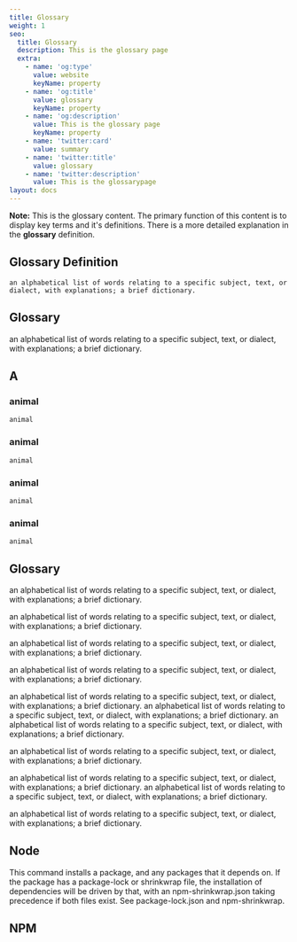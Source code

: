```yaml
---
title: Glossary
weight: 1
seo:
  title: Glossary
  description: This is the glossary page
  extra:
    - name: 'og:type'
      value: website
      keyName: property
    - name: 'og:title'
      value: glossary
      keyName: property
    - name: 'og:description'
      value: This is the glossary page
      keyName: property
    - name: 'twitter:card'
      value: summary
    - name: 'twitter:title'
      value: glossary
    - name: 'twitter:description'
      value: This is the glossarypage
layout: docs
---
```


<div class="note">
  <strong>Note:</strong> This is the glossary content. The primary function of this content is to display key terms and it's definitions. There is a more detailed explanation in the <strong>glossary</strong> definition.
</div>

## Glossary Definition

    an alphabetical list of words relating to a specific subject, text, or dialect, with explanations; a brief dictionary.

## Glossary

an alphabetical list of words relating to a specific subject, text, or dialect, with explanations; a brief dictionary.

## A
  ### animal
    animal
  ### animal
    animal
  ### animal
    animal
  ### animal
    animal


## Glossary

an alphabetical list of words relating to a specific subject, text, or dialect, with explanations; a brief dictionary.

an alphabetical list of words relating to a specific subject, text, or dialect, with explanations; a brief dictionary.


an alphabetical list of words relating to a specific subject, text, or dialect, with explanations; a brief dictionary.




an alphabetical list of words relating to a specific subject, text, or dialect, with explanations; a brief dictionary.


an alphabetical list of words relating to a specific subject, text, or dialect, with explanations; a brief dictionary.
an alphabetical list of words relating to a specific subject, text, or dialect, with explanations; a brief dictionary.
an alphabetical list of words relating to a specific subject, text, or dialect, with explanations; a brief dictionary.

an alphabetical list of words relating to a specific subject, text, or dialect, with explanations; a brief dictionary.


an alphabetical list of words relating to a specific subject, text, or dialect, with explanations; a brief dictionary.
an alphabetical list of words relating to a specific subject, text, or dialect, with explanations; a brief dictionary.


an alphabetical list of words relating to a specific subject, text, or dialect, with explanations; a brief dictionary.

## Node

This command installs a package, and any packages that it depends on. If the package has a package-lock or shrinkwrap file, the installation of dependencies will be driven by that, with an npm-shrinkwrap.json taking precedence if both files exist. See package-lock.json and npm-shrinkwrap.


## NPM

